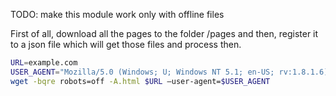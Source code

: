 TODO: make this module work only with offline files

First of all, download all the pages to the folder /pages and then, register it to a json file which will get those files and process then.

```sh
URL=example.com
USER_AGENT="Mozilla/5.0 (Windows; U; Windows NT 5.1; en-US; rv:1.8.1.6) Gecko/20070725 Firefox/2.0.0.6"
wget -bqre robots=off -A.html $URL –user-agent=$USER_AGENT
```